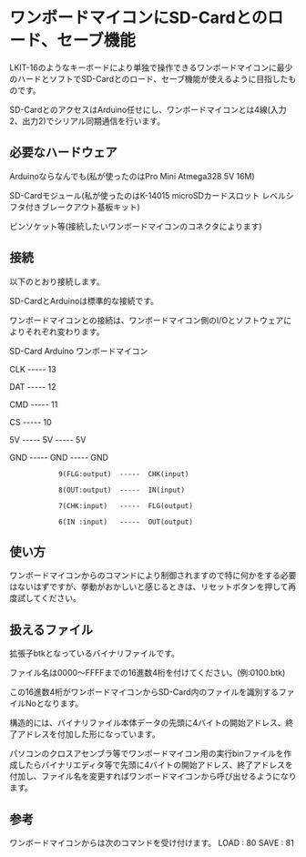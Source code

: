 # ワンボードマイコンにSD-Cardとのロード、セーブ機能

LKIT-16のようなキーボードにより単独で操作できるワンボードマイコンに最少のハードとソフトでSD-Cardとのロード、セーブ機能が使えるように目指したものです。

SD-CardとのアクセスはArduino任せにし、ワンボードマイコンとは4線(入力2、出力2)でシリアル同期通信を行います。


## 必要なハードウェア

 Arduinoならなんでも(私が使ったのはPro Mini Atmega328 5V 16M)
 
 SD-Cardモジュール(私が使ったのはK-14015 microSDカードスロット レベルシフタ付きブレークアウト基板キット)
 
 ピンソケット等(接続したいワンボードマイコンのコネクタによります)
 
## 接続
 以下のとおり接続します。
 
 SD-CardとArduinoは標準的な接続です。
 
 ワンボードマイコンとの接続は、ワンボードマイコン側のI/Oとソフトウェアによりそれぞれ変わります。
 
 SD-Card      Arduino             ワンボードマイコン
 
   CLK  -----   13
   
   DAT  -----   12
   
   CMD  -----   11
   
   CS   -----   10
   
   5V   -----   5V             -----  5V
   
   GND  -----   GND            -----  GND
   
                9(FLG:output)  -----  CHK(input)
                
                8(OUT:output)  -----  IN(input)
                
                7(CHK:input)   -----  FLG(output)
                
                6(IN :input)   -----  OUT(output)
                

## 使い方
 ワンボードマイコンからのコマンドにより制御されますので特に何かをする必要はないはずですが、挙動がおかしいと感じるときは、リセットボタンを押して再度試してください。

## 扱えるファイル
 拡張子btkとなっているバイナリファイルです。
 
 ファイル名は0000～FFFFまでの16進数4桁を付けてください。(例:0100.btk)
 
 この16進数4桁がワンボードマイコンからSD-Card内のファイルを識別するファイルNoとなります。
 
 構造的には、バイナリファイル本体データの先頭に4バイトの開始アドレス、終了アドレスを付加した形になっています。
 
 パソコンのクロスアセンブラ等でワンボードマイコン用の実行binファイルを作成したらバイナリエディタ等で先頭に4バイトの開始アドレス、終了アドレスを付加し、ファイル名を変更すればワンボードマイコンから呼び出せるようになります。

## 参考
 ワンボードマイコンからは次のコマンドを受け付けます。
 LOAD : 80
 SAVE : 81
